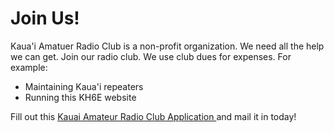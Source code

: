 # Join Us!

Kaua'i Amatuer Radio Club is a non-profit organization.  We need all
the help we can get.  Join our radio club.  We use club dues for
expenses.  For example:

- Maintaining Kaua'i repeaters
- Running this KH6E website

Fill out this
<a href="{{assets}}/doc/kauai_amateur_radio_club_app_form.pdf">
Kauai Amateur Radio Club Application
</a>
and mail it in today!
